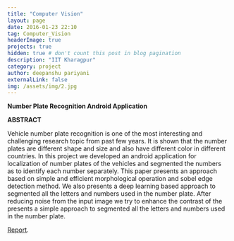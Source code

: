 ```yaml
---
title: "Computer Vision"
layout: page
date: 2016-01-23 22:10
tag: Computer_Vision
headerImage: true
projects: true
hidden: true # don't count this post in blog pagination
description: "IIT Kharagpur"
category: project
author: deepanshu pariyani
externalLink: false
img: /assets/img/2.jpg
---
```


**Number Plate Recognition Android Application**

**ABSTRACT**

Vehicle number plate recognition is one of the
most interesting and challenging research topic from past few
years. It is shown that the number plates are different shape
and size and also have different color in different countries. In
this project we developed an android application for localization
of number plates of the vehicles and segmented the numbers
as to identify each number separately. This paper presents an
approach based on simple and efficient morphological operation
and sobel edge detection method. We also presents a deep
learning based approach to segmented all the letters and
numbers used in the number plate. After reducing noise from
the input image we try to enhance the contrast of the presents
a simple approach to segmented all the letters and numbers
used in the number plate.

[Report](http://pariyani37.github.io/assets/pdf/NumberPlateRecognition.pdf).

